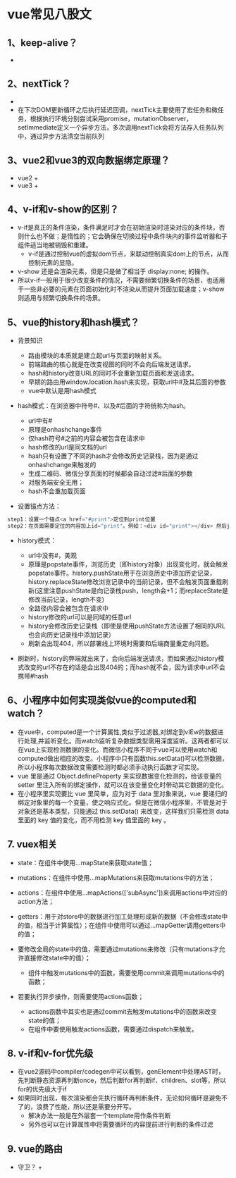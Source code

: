 # vue常见八股文

## 1、keep-alive？
+ 

## 2、nextTick？

+ 
+ 在下次DOM更新循环之后执行延迟回调，nextTick主要使用了宏任务和微任务，根据执行环境分别尝试采用promise，mutationObserver，setImmediate定义一个异步方法，多次调用nextTick会将方法存入任务队列中，通过异步方法清空当前队列

## 3、vue2和vue3的双向数据绑定原理？
+ vue2
  + 
+ vue3
  + 

## 4、v-if和v-show的区别？
+ v-if是真正的条件渲染，条件满足时才会在初始渲染时渲染对应的条件块，否则什么也不做；是惰性的；它会确保在切换过程中条件块内的事件监听器和子组件适当地被销毁和重建。
  + v-if是通过控制vue的虚拟dom节点，来联动控制真实dom上的节点，从而控制元素的显隐。
+ v-show 还是会渲染元素，但是只是做了相当于 display:none; 的操作。
+ 所以v-if一般用于很少改变条件的情况，不需要频繁切换条件的场景，也适用于一些非必要的元素在页面初始化时不渲染从而提升页面加载速度；v-show则适用与频繁切换条件的场景。

## 5、vue的history和hash模式？

+ 背景知识
  + 路由模块的本质就是建立起url与页面的映射关系。
  + 前端路由的核心就是在改变视图的同时不会向后端发送请求。
  + hash和history改变URL的同时不会重新加载页面和发送请求。
  + 早期的路由用window.location.hash来实现，获取url中#及其后面的参数
  + vue中默认是用hash模式
  
+ hash模式：在浏览器中符号#、以及#后面的字符统称为hash。
  + url中有#
  + 原理是onhashchange事件
  + 仅hash符号#之前的内容会被包含在请求中
  + hash修改的url是同文档的url
  + hash只有设置了不同的hash才会修改历史记录栈，因为是通过onhashchange来触发的
  + 生成二维码、微信分享页面的时候都会自动过滤#后面的参数
  + 对服务端安全无用；
  + hash不会重加载页面

+ 设置锚点方法：
```js
step1：设置一个锚点<a href="#print">定位到print位置
step2：在页面需要定位的内容加上id="print"。例如：<div id="print"></div> 然后js操作该id
```

+ history模式：
  + url中没有#，美观
  + 原理是popstate事件，浏览历史（即history对象）出现变化时，就会触发popstate事件。history.pushState用于在浏览历史中添加历史记录，history.replaceState修改浏览记录中的当前记录，但不会触发页面重载刷新(这里注意pushState是向记录栈push，length会+1；而replaceState是修改当前记录，length不变)
  + 全路径内容会被包含在请求中
  + history修改的url可以是同域的任意url
  + history会修改历史记录栈（即使是使用pushState方法设置了相同的URL也会向历史记录栈中添加记录）
  + 刷新会出现404，所以部署线上环境时需要和后端商量重定向问题。

+ 刷新时，history的弊端就出来了，会向后端发送请求，而如果通过history模式改变的url不存在的话是会出现404的；而hash就不会，因为请求中url不会携带#hash

## 6、小程序中如何实现类似vue的computed和watch？
+ 在vue中，computed是一个计算属性,类似于过滤器,对绑定到vIEw的数据进行处理,并监听变化。而watch监听复杂数据类型需用深度监听。这两者都可以在vue上实现检测数据的变化。而微信小程序不同于vue可以使用watch和computed做出相应的改变。小程序中只有函数this.setData()可以检测数据，所以小程序每次数据改变需要检测时都必须手动执行函数才可实现。
+ vue 里是通过 Object.defineProperty 来实现数据变化检测的，给该变量的 setter 里注入所有的绑定操作，就可以在该变量变化时带动其它数据的变化。
+ 在小程序里实现要比 vue 里简单，应为对于 data 里对象来说，vue 要递归的绑定对象里的每一个变量，使之响应式化。但是在微信小程序里，不管是对于对象还是基本类型，只能通过 this.setData() 来改变，这样我们只需检测 data 里面的 key 值的变化，而不用检测 key 值里面的 key 。

## 7. vuex相关
+ state：在组件中使用...mapState来获取state值；
+ mutations：在组件中使用...mapMutations来获取mutations中的方法；
+ actions：在组件中使用...mapActions(['subAsync'])来调用actions中对应的action方法；
+ getters：用于对store中的数据进行加工处理形成新的数据（不会修改state中的值，相当于计算属性）；在组件中使用可以通过...mapGetter调用getters中的值；

+ 要修改全局的state中的值，需要通过mutations来修改（只有mutations才允许直接修改state中的值）；
  - 组件中触发mutations中的函数，需要使用commit来调用mutations中的函数；
+ 若要执行异步操作，则需要使用actions函数；
  - actions函数中其实也是通过commit去触发mutations中的函数来改变state的值；
  - 在组件中要使用触发actions函数，需要通过dispatch来触发。

## 8. v-if和v-for优先级
+ 在vue2源码中compiler/codegen中可以看到，genElement中处理AST时，先判断静态资源再判断once，然后判断for再判断if、children、slot等，所以for的优先级大于if
+ 如果同时出现，每次渲染都会先执行循环再判断条件，无论如何循环是避免不了的，浪费了性能，所以还是需要分开写。
  - 解决办法一般是在外层套一个template用作条件判断
  - 另外也可以在计算属性中将需要循环的内容提前进行判断的条件过滤

## 9. vue的路由
+ 守卫？
  + 